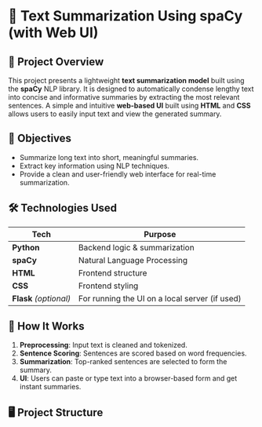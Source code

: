 # 📝 Text Summarization Using spaCy (with Web UI)

## 📌 Project Overview

This project presents a lightweight **text summarization model** built using the **spaCy** NLP library. It is designed to automatically condense lengthy text into concise and informative summaries by extracting the most relevant sentences. A simple and intuitive **web-based UI** built using **HTML** and **CSS** allows users to easily input text and view the generated summary.

## 🎯 Objectives

- Summarize long text into short, meaningful summaries.
- Extract key information using NLP techniques.
- Provide a clean and user-friendly web interface for real-time summarization.

## 🛠️ Technologies Used

| Tech | Purpose |
|------|---------|
| **Python** | Backend logic & summarization |
| **spaCy** | Natural Language Processing |
| **HTML** | Frontend structure |
| **CSS** | Frontend styling |
| **Flask** *(optional)* | For running the UI on a local server (if used) |

## 🚀 How It Works

1. **Preprocessing**: Input text is cleaned and tokenized.
2. **Sentence Scoring**: Sentences are scored based on word frequencies.
3. **Summarization**: Top-ranked sentences are selected to form the summary.
4. **UI**: Users can paste or type text into a browser-based form and get instant summaries.

## 🖥️ Project Structure

